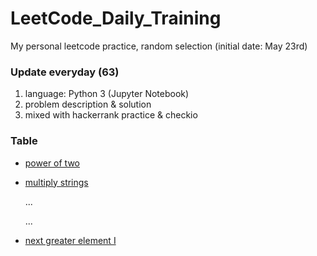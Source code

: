 # LeetCode_Daily_Training
My personal leetcode practice, random selection (initial date: May 23rd)
### Update everyday (63)
1) language: Python 3 (Jupyter Notebook)
2) problem description & solution 
3) mixed with hackerrank practice & checkio
### Table
* [power of two](https://github.com/xlyue92/LeetCode_Daily_Training/blob/master/%20power%20of%20two.ipynb)
* [multiply strings](https://github.com/xlyue92/LeetCode_Daily_Training/blob/master/multiply%20strings.ipynb)

     ...
     
     ...
   
* [next greater element I](https://github.com/xlyue92/LeetCode_Daily_Training/blob/master/next%20greater%20element%20I.ipynb)
